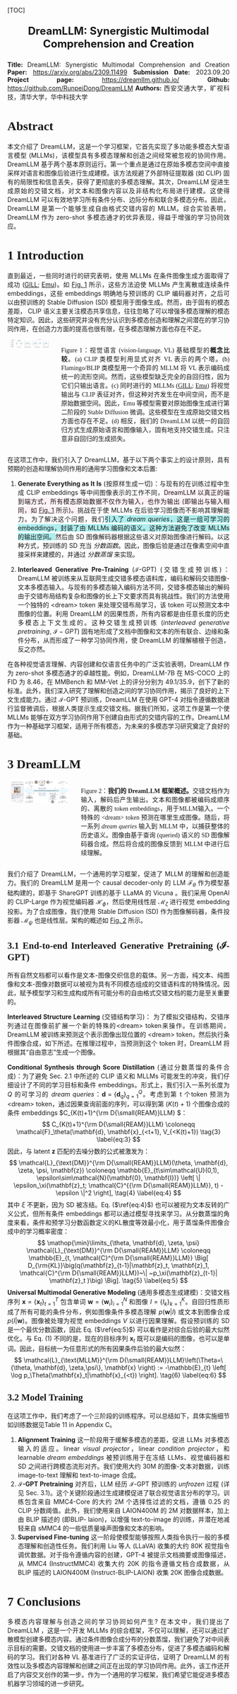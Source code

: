 <head>
<style>
    body {text-align: justify;}
</style>
</head>

[TOC]

<p style="text-align: center; font-weight: bold; font-size: 24px;">
DreamLLM: Synergistic Multimodal Comprehension and Creation
</p>

**Title:** DreamLLM: Synergistic Multimodal Comprehension and Creation
**Paper:** https://arxiv.org/abs/2309.11499
**Submission Date:** 2023.09.20
**Project page:** https://dreamllm.github.io/
**Github:** https://github.com/RunpeiDong/DreamLLM
**Authors:**  西安交通大学，旷视科技，清华大学，华中科技大学


# <font face="Times New Roman">Abstract</font>

本文介绍了 DreamLLM，这是一个学习框架，它首先实现了多功能多模态大型语言模型 (MLLMs)，该模型具有多模态理解和创造之间经常被忽视的协同作用。DreamLLM 基于两个基本原则运行。第一个重点是通过在原始多模态空间中直接采样对语言和图像后验进行生成建模。该方法规避了外部特征提取器 (如 CLIP) 固有的局限性和信息丢失，获得了更彻底的多模态理解。其次，DreamLLM 促进生成原始的交错文档，对文本和图像内容以及非结构化布局进行建模。这使得DreamLLM 可以有效地学习所有条件分布、边际分布和联合多模态分布。因此，DreamLLM 是第一个能够生成自由格式交错内容的 MLLM。综合实验表明，DreamLLM 作为 zero-shot 多模态通才的优异表现，得益于增强的学习协同效应。

# <font face="Times New Roman">1 Introduction</font>

直到最近，一些同时进行的研究表明，使用 MLLMs 在条件图像生成方面取得了成功 ([GILL](http://arxiv.org/abs/2305.17216); [Emu](http://arxiv.org/abs/2307.05222))。如 [Fig. 1](#figure_1) 所示，这些方法迫使 MLLMs 产生离散或连续条件 embeddings，这些 embeddings 明确地与预训练的 CLIP 编码器对齐，之后可以由预训练的 Stable Diffusion (SD) 模型用于图像生成。然而，由于固有的模态差距， CLIP 语义主要关注模态共享信息，往往忽略了可以增强多模态理解的模态特定知识。因此，这些研究并没有充分认识到多模态创造和理解之间潜在的学习协同作用，在创造力方面的提高也很有限，在多模态理解方面也存在不足。

<div class="columns is-centered" id="figure_1">
<center><img src="figure_1.png" width="90%"></center>
<figcaption>
<p style="text-align: justify; font-size: 14px;">
<font face="Times New Roman">Figure 1：视觉语言 (vision-language, VL) 基础模型的<B>概念比较</B>。(a) CLIP 类模型利用显式对齐 VL 表示的两个塔。(b) Flamingo/BLIP 类模型用一个奇异的 MLLM 将 VL 表示编码成统一的流形空间。然而，这些模型缺乏完全的自回归性，因为它们只输出语言。(c) 同时进行的 MLLMs (<a href="http://arxiv.org/abs/2305.17216">GILL</a>; <a href="http://arxiv.org/abs/2307.05222">Emu</a>) 将视觉输出与 CLIP 表征对齐，但这种对齐发生在中间空间，而不是原始数据空间。因此，Emu 等模型需要对原始图像生成进行第二阶段的 Stable Diffusion 微调。这些模型在生成原始交错文档方面也存在不足。(d) 相反，我们的 DreamLLM 以统一的自回归方式生成原始语言和图像输入，固有地支持交错生成。只注意非自回归的生成损失。</font>
</p>
</figcaption>
</div>


在这项工作中，我们引入了 DreamLLM，基于以下两个事实上的设计原则，具有预期的创造和理解协同作用的通用学习图像和文本后置:

1. **Generate Everything as It Is** (按原样生成一切)：与现有的在训练过程中生成 CLIP embeddings 等中间图像表示的工作不同，<span style="background-color: #FFF0F5;">DreamLLM 以真正的端到端方式，所有模态原始数据不仅作为输入，也作为输出 (即输出与输入相同，如 [Fig. 1](#figure_1) 所示)。</span>挑战在于使 MLLMs 在后验学习图像而不影响其理解能力。为了解决这个问题，我们<span style="background-color: #AFEEEE;">引入了 *dream queries*，这是一组可学习的 embeddings，封装了由 MLLMs 编码的语义。这种方法避免了改变 MLLMs 的输出空间。</span>然后由 SD 图像解码器根据这些语义对原始图像进行解码。以这种方式，预训练的 SD 充当 *分数函数*。因此，图像后验是通过在像素空间中直接采样来建模的，并通过 *分数蒸馏* 来实现。

2. **Interleaved Generative Pre-Training** ($\mathcal{I}\text{-GPT}$) (交错生成预训练)：DreamLLM 被训练来从互联网生成交错多模态语料库，编码和解码交错图像-文本多模态输入。与现有的多模态输入编码方法不同，交错多模态输出的解码由于交错布局结构复杂和图像的长上下文要求而具有挑战性。我们的方法使用一个独特的 \<dream\> token 来处理交错布局学习，该 token 可以预测文本中图像的位置。利用 DreamLLM 的因果性质，所有内容都是由任意长度的历史多模态上下文生成的。这种交错生成预训练 (*interleaved generative pretraining*, $\mathcal{I}-GPT$) 固有地形成了文档中图像和文本的所有联合、边缘和条件分布，从而形成了一种学习协同作用，使 DreamLLM 的理解植根于创造，反之亦然。

在各种视觉语言理解、内容创建和仅语言任务中的广泛实验表明，DreamLLM 作为 zero-shot 多模态通才的卓越性能。例如，DreamLLM-7B 在 MS-COCO 上的 FID 为 8.46，在 MMBench 和 MM-Vet 上的评分分别为 49.1/35.9，创下了新的标准。此外，我们深入研究了理解和创造之间的学习协同作用，揭示了良好的上下文生成能力。通过 $\mathcal{I}\text{-GPT}$ 预训练，DreamLLM 在使用 GPT-4 对指令遵循数据进行监督微调后，根据人类提示生成交错文档。据我们所知，这项工作是第一个使 MLLMs 能够在双方学习协同作用下创建自由形式的交错内容的工作。DreamLLM 作为一种基础学习框架，适用于所有模态，为未来的多模态学习研究奠定了良好的基础。

# <font face="Times New Roman">3 DreamLLM </font>

<div class="columns is-centered" id="figure_2">
<center><img src="figure_2.png" width="90%"></center>
<figcaption>
<p style="text-align: justify; font-size: 14px;">
<font face="Times New Roman">Figure 2：<B>我们的 DreamLLM 框架概述。</B>交错文档作为输入，解码后产生输出。文本和图像都被编码成顺序的、离散的 token embeddings，用于MLLM输入。一个特殊的 &lt;dream&gt; token 预测在哪里生成图像。随后，将一系列 <I>dream queries</I> 输入到 MLLM 中，以捕获整体的历史语义。图像由基于查询 (queried) 语义的 SD 图像解码器合成。然后将合成的图像反馈到 MLLM 中进行后续理解。</font>
</p>
</figcaption>
</div>

我们介绍了 DreamLLM，一个通用的学习框架，促进了 MLLM 的理解和创造能力。我们的 DreamLLM 是用一个 causal decoder-only 的 LLM $\mathcal F_\theta$ 作为模型基础构建的，即基于 ShareGPT 训练的基于 LLaMA 的 Vicuna 。我们采用 OpenAI 的 CLIP-Large 作为视觉编码器 $\mathcal H_\phi$，然后使用线性层 $\mathcal M_\zeta$ 进行视觉 embedding 投影。为了合成图像，我们使用 Stable Diffusion (SD) 作为图像解码器，条件投影器 $\mathcal M_\psi$ 也是线性层。架构的概述如 [Fig. 2](#figure_2) 所示。

## <font face="Times New Roman">3.1 End-to-end Interleaved Generative Pretraining ($\mathcal I$-GPT)</font>

所有自然文档都可以看作是文本-图像交织信息的载体。另一方面，纯文本、纯图像和文本-图像对数据可以被视为具有不同模态组成的交错语料库的特殊情况。因此，赋予模型学习和生成构成所有可能分布的自由格式交错文档的能力是至关重要的。

**Interleaved Structure Learning** (交错结构学习)： 为了模拟交错结构，交错序列通过在图像前扩展一个新的特殊的\<dream\> token来操作。在训练期间，DreamLLM 被训练来预测这个表示图像出现位置的 \<dream\> token，然后执行条件图像合成，如下所述。在推理过程中，当预测到这个 token 时，DreamLLM 将根据其“自由意志”生成一个图像。

**Conditional Synthesis through Score Distillation** (通过分数蒸馏的条件合成)：为了避免 Sec. 2.1 中所述的 CLIP 语义和 MLLMs 可能发生的冲突，我们仔细设计了不同的学习目标和条件 embeddings。形式上，我们引入一系列长度为 $Q$ 的可学习的 *dream queries*：$\mathbf{d} = \{\mathbf{d}_q\}_{q=1}^Q$。考虑到第 t 个token 预测为 \<dream\> token，通过因果查询前面的序列，可以得到第 $(K(t)+1)$ 个图像合成的条件 embeddings $C_{K(t)+1}^{\rm D{\small{REAM}}LLM} $：
$$
C_{K(t)+1}^{\rm D{\small{REAM}}LLM} \coloneqq \mathcal{F}_\theta(\mathbf{d}, \mathbf{x}_{<t+1}, V_{<K(t)+1})
\tag{3}
\label{eq:3}
$$
因此，与 latent $\mathbf{z}$ 匹配的去噪分数的公式被激发为：
$$
\mathcal{L}_{\text{DM}}^{\rm D{\small{REAM}}LLM}(\theta, \mathbf{d}, \zeta, \psi, \mathbf{z}) \coloneqq  
    \mathbb{E}_{t\sim\mathcal{U}(0,1), \epsilon\sim\mathcal{N}(\mathbf{0}, \mathbf{I})}
    \left[
    \| \epsilon_\xi(\mathbf{z}_t; \mathcal{C}^{{\rm D{\small{REAM}}LLM}}, t) - \epsilon \|^2
    \right],
\tag{4}
\label{eq:4}
$$
其中 $\xi$ 不更新，因为 SD 被冻结。Eq. ($\ref{eq:4}$) 也可以被视为文本反转的广义公式，但所有条件 embeddings 都可以通过模型寻找来学习。从分数蒸馏的角度来看，条件和预学习分数函数定义的KL散度等效最小化，用于蒸馏条件图像合成中的学习概率密度：
$$
\mathop{\min}\limits_{\theta, \mathbf{d}, \zeta, \psi} \mathcal{L}_{\text{DM}}^{\rm D{\small{REAM}}LLM} \coloneqq  \mathbb{E}_{t, \mathcal{C}^{\rm D{\small{REAM}}LLM}}
    \Big[
    D_{\rm{KL}}\big(q(\mathbf{z}_{t-1}|\mathbf{z}_t, \mathbf{z}_1, \mathcal{C}^{\rm D{\small{REAM}}LLM})~\| ~p_\xi(\mathbf{z}_{t-1}| \mathbf{z}_t )\big)
    \Big].
\tag{5}
\label{eq:5}
$$
**Universal Multimodal Generative Modeling** (通用多模态生成建模)：交错文档序列 $\mathbf{x}=\{\mathbf{x}_t\}_{t=1}^T$ 包含单词 $\mathbf{w}=\{\mathbf{w}_i\}_{i=1}^N$ 和图像 $I=\{I_k\}_{k=1}^K$。自回归性质形成了所有可能的条件分布，例如图像条件多模态理解 $p(\mathbf{w}|I)$ 或文本到图像合成 $p(I|\mathbf{w})$。图像被处理为视觉 embeddings $V$ 以进行因果理解。假设预训练的 SD 是一个最优分数函数，因此 Eq. ($\ref{eq:5}$) 可以看作是对综合后验的最大似然优化。与 Eq. (1) 不同的是，现在的目标序列 $\mathbf{x}_t$ 既可以是编码的图像，也可以是单词。因此，目标统一为任意形式的所有因果条件后验的最大似然：
$$
\mathcal{L}_{\text{MLLM}}^{\rm D{\small{REAM}}LLM}\left(\Theta=\{\theta, \mathbf{d}, \zeta,\psi\}, \mathbf{x} \right) := -\mathbb{E}_{t} \left[ \log p_\Theta(\mathbf{x}_t|\mathbf{x}_{<t}) \right].
\tag{6}
\label{eq:6}
$$

## <font face="Times New Roman">3.2 Model Training</font>

在这项工作中，我们考虑了一个三阶段的训练程序。可以总结如下，具体实施细节如训练数据见Table 11 in Appendix C。

1. **Alignment Training** 这一阶段用于缓解多模态的差距，促进 LLMs 对多模态输入的适应。linear *visual projector*，linear *condition projector*，和 learnable *dream embeddings* 被预训练用于在冻结 LLMs、视觉编码器和 SD 之间进行跨模态流形对齐。我们使用大约 30M 的图像-文本对数据，训练 image-to-text 理解和 text-to-image 合成。
2. **$\mathcal I$-GPT Pretraining** 对齐后，LLM 经历 $\mathcal I$​-GPT 预训练的 *unfrozen* 过程 (详见 Sec. 3.1)。这个关键阶段通过生成建模促进了联合视觉语言分布的学习。训练包含来自 MMC4-Core 的大约 2M 个选择性过滤的文档，遵循 0.25 的 CLIP 分数阈值。此外，我们使用来自 LAION400M 的 2M 对数据样本，加上由 BLIP 描述的 (即BLIP- laion)，以增强 text-to-image 的训练，并潜在地减轻来自 sMMC4 的一些低质量噪声图像和文本的影响。
3. **Supervised Fine-tuning** 这一阶段使模型能够按照人类指令执行一般的多模态理解和创造性任务。我们利用 Liu 等人 (LLaVA) 收集的大约 80K 视觉指令调优数据。对于指令遵循内容的创建，GPT-4 被提示文档摘要或图像描述，从 MMC4 (InstructMMC4) 收集大约 20K 的指令遵循文档合成数据，从 BLIP 描述的 LAION400M (Instruct-BLIP-LAION) 收集 20K 图像合成数据。

# <font face="Times New Roman">7 Conclusions</font>

多模态内容理解与创造之间的学习协同如何产生? 在本文中，我们提出了 DreamLLM ，这是一个开发 MLLMs 的综合框架，不仅可以理解，还可以通过扩散模型创建多模态内容。通过条件图像合成分布的分数蒸馏，我们避免了对中间表示目标的需要。交错文档的使用进一步丰富了多模态分布，促进了多模态编码和解码的学习。我们对各种 VL 基准进行了广泛的实证评估，证明了 DreamLLM 的有效性以及多模态内容理解和创建之间正在出现的学习协同作用。此外，该工作还开启了内容交叉创作的第一步。作为一个通用的学习框架，我们希望它能促进多模态机器学习领域的进一步研究。















